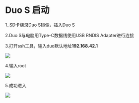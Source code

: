 # Duo S 启动

1..SD卡烧录Duo S镜像，插入Duo S

2.Duo S与电脑用Type-C数据线使用USB RNDIS Adapter进行连接

3.打开ssh工具，输入duo默认地址**192.168.42.1**

![](setup1.png)

4.输入root

![](setup2.png)

5.成功进入

![](setup3.png)